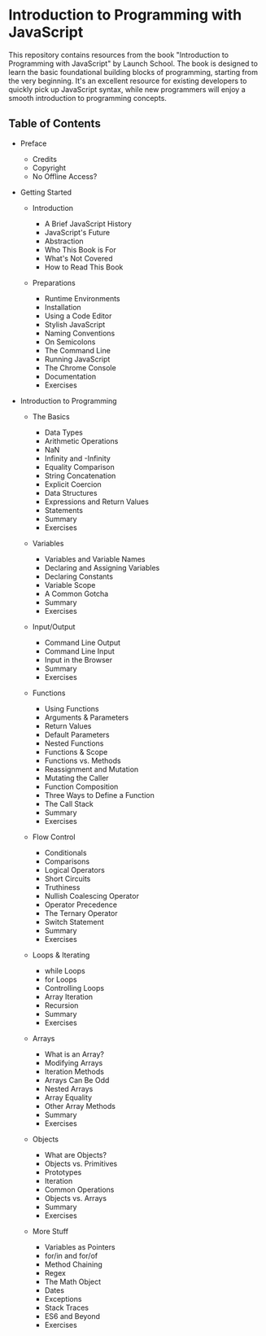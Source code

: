 # Introduction to Programming with JavaScript

This repository contains resources from the book "Introduction to Programming with JavaScript" by Launch School. The book is designed to learn the basic foundational building blocks of programming, starting from the very beginning. It's an excellent resource for existing developers to quickly pick up JavaScript syntax, while new programmers will enjoy a smooth introduction to programming concepts.

## Table of Contents

- Preface
  - Credits 
  - Copyright 
  - No Offline Access? 

- Getting Started
  - Introduction 
    - A Brief JavaScript History 
    - JavaScript's Future 
    - Abstraction 
    - Who This Book is For 
    - What's Not Covered 
    - How to Read This Book 

  - Preparations 
    - Runtime Environments 
    - Installation 
    - Using a Code Editor 
    - Stylish JavaScript 
    - Naming Conventions 
    - On Semicolons 
    - The Command Line 
    - Running JavaScript 
    - The Chrome Console 
    - Documentation 
    - Exercises 

- Introduction to Programming
  - The Basics 
    - Data Types 
    - Arithmetic Operations 
    - NaN 
    - Infinity and -Infinity 
    - Equality Comparison 
    - String Concatenation 
    - Explicit Coercion 
    - Data Structures 
    - Expressions and Return Values 
    - Statements 
    - Summary 
    - Exercises 

  - Variables 
    - Variables and Variable Names 
    - Declaring and Assigning Variables 
    - Declaring Constants 
    - Variable Scope 
    - A Common Gotcha 
    - Summary 
    - Exercises 

  - Input/Output 
    - Command Line Output 
    - Command Line Input 
    - Input in the Browser 
    - Summary 
    - Exercises 

  - Functions 
    - Using Functions 
    - Arguments & Parameters 
    - Return Values 
    - Default Parameters 
    - Nested Functions 
    - Functions & Scope 
    - Functions vs. Methods 
    - Reassignment and Mutation 
    - Mutating the Caller 
    - Function Composition 
    - Three Ways to Define a Function 
    - The Call Stack 
    - Summary 
    - Exercises 

  - Flow Control 
    - Conditionals 
    - Comparisons 
    - Logical Operators 
    - Short Circuits 
    - Truthiness 
    - Nullish Coalescing Operator 
    - Operator Precedence 
    - The Ternary Operator 
    - Switch Statement 
    - Summary 
    - Exercises 

  - Loops & Iterating 
    - while Loops 
    - for Loops 
    - Controlling Loops 
    - Array Iteration 
    - Recursion 
    - Summary 
    - Exercises 

  - Arrays 
    - What is an Array? 
    - Modifying Arrays 
    - Iteration Methods 
    - Arrays Can Be Odd 
    - Nested Arrays 
    - Array Equality 
    - Other Array Methods 
    - Summary 
    - Exercises 

  - Objects 
    - What are Objects? 
    - Objects vs. Primitives 
    - Prototypes 
    - Iteration 
    - Common Operations 
    - Objects vs. Arrays 
    - Summary 
    - Exercises 

  - More Stuff 
    - Variables as Pointers 
    - for/in and for/of 
    - Method Chaining 
    - Regex 
    - The Math Object 
    - Dates 
    - Exceptions 
    - Stack Traces 
    - ES6 and Beyond 
    - Exercises 